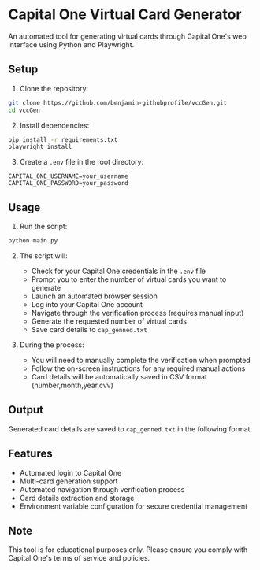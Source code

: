 # Capital One Virtual Card Generator

An automated tool for generating virtual cards through Capital One's web interface using Python and Playwright.

## Setup

1. Clone the repository:
```bash
git clone https://github.com/benjamin-githubprofile/vccGen.git
cd vccGen
```

2. Install dependencies:
```bash
pip install -r requirements.txt
playwright install
```

3. Create a `.env` file in the root directory:
```plaintext
CAPITAL_ONE_USERNAME=your_username
CAPITAL_ONE_PASSWORD=your_password
```

## Usage

1. Run the script:
```bash
python main.py
```

2. The script will:
   - Check for your Capital One credentials in the `.env` file
   - Prompt you to enter the number of virtual cards you want to generate
   - Launch an automated browser session
   - Log into your Capital One account
   - Navigate through the verification process (requires manual input)
   - Generate the requested number of virtual cards
   - Save card details to `cap_genned.txt`

3. During the process:
   - You will need to manually complete the verification when prompted
   - Follow the on-screen instructions for any required manual actions
   - Card details will be automatically saved in CSV format (number,month,year,cvv)

## Output

Generated card details are saved to `cap_genned.txt` in the following format:

## Features

- Automated login to Capital One
- Multi-card generation support
- Automated navigation through verification process
- Card details extraction and storage
- Environment variable configuration for secure credential management

## Note

This tool is for educational purposes only. Please ensure you comply with Capital One's terms of service and policies.